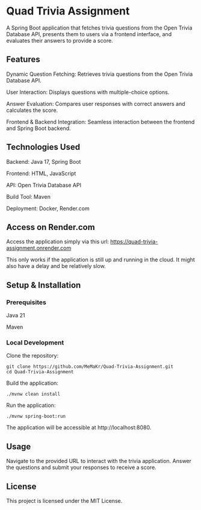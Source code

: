 # Quad Trivia Assignment

A Spring Boot application that fetches trivia questions from the Open Trivia Database API, presents them to users via a frontend interface, and evaluates their answers to provide a score.

## Features

Dynamic Question Fetching: Retrieves trivia questions from the Open Trivia Database API.

User Interaction: Displays questions with multiple-choice options.

Answer Evaluation: Compares user responses with correct answers and calculates the score.

Frontend & Backend Integration: Seamless interaction between the frontend and Spring Boot backend.

## Technologies Used

Backend: Java 17, Spring Boot

Frontend: HTML, JavaScript

API: Open Trivia Database API

Build Tool: Maven

Deployment: Docker, Render.com

## Access on Render.com

Access the application simply via this url: https://quad-trivia-assignment.onrender.com

This only works if the application is still up and running in the cloud. It might also have a delay and be relatively slow.

## Setup & Installation
### Prerequisites
Java 21

Maven

### Local Development

Clone the repository:
~~~
git clone https://github.com/MeMaKr/Quad-Trivia-Assignment.git
cd Quad-Trivia-Assignment
~~~

Build the application:
~~~
./mvnw clean install 
~~~

Run the application:
~~~
./mvnw spring-boot:run
~~~

The application will be accessible at http://localhost:8080.

## Usage

Navigate to the provided URL to interact with the trivia application. Answer the questions and submit your responses to receive a score.

## License

This project is licensed under the MIT License.
